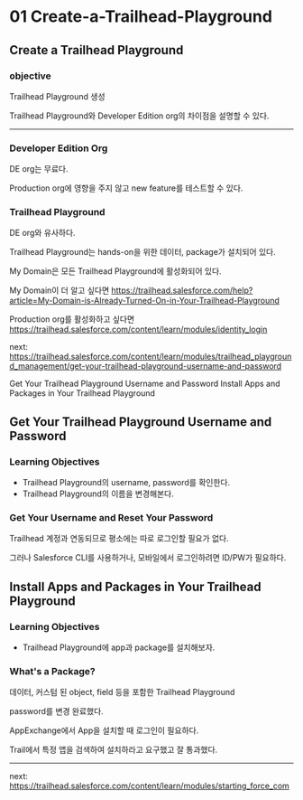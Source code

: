 # 01 Create-a-Trailhead-Playground

## Create a Trailhead Playground

### objective

Trailhead Playground 생성

Trailhead Playground와 Developer Edition org의 차이점을 설명할 수 있다.

----

### Developer Edition Org

DE org는 무료다.

Production org에 영향을 주지 않고 new feature를 테스트할 수 있다.

### Trailhead Playground

DE org와 유사하다.

Trailhead Playground는 hands-on을 위한 데이터, package가 설치되어 있다.

My Domain은 모든 Trailhead Playground에 활성화되어 있다.

My Domain이 더 알고 싶다면 <https://trailhead.salesforce.com/help?article=My-Domain-is-Already-Turned-On-in-Your-Trailhead-Playground>

Production org를 활성화하고 싶다면 <https://trailhead.salesforce.com/content/learn/modules/identity_login>

next: <https://trailhead.salesforce.com/content/learn/modules/trailhead_playground_management/get-your-trailhead-playground-username-and-password>


Get Your Trailhead Playground Username and Password
Install Apps and Packages in Your Trailhead Playground

## Get Your Trailhead Playground Username and Password

### Learning Objectives

- Trailhead Playground의 username, password를 확인한다.
- Trailhead Playground의 이름을 변경해본다.

### Get Your Username and Reset Your Password

Trailhead 계정과 연동되므로 평소에는 따로 로그인할 필요가 없다.

그러나 Salesforce CLI를 사용하거나, 모바일에서 로그인하려면 ID/PW가 필요하다.

## Install Apps and Packages in Your Trailhead Playground

### Learning Objectives

- Trailhead Playground에 app과 package를 설치해보자.

### What's a Package?

데이터, 커스텀 된 object, field 등을 포함한 Trailhead Playground

password를 변경 완료했다.

AppExchange에서 App을 설치할 때 로그인이 필요하다.

Trail에서 특정 앱을 검색하여 설치하라고 요구했고 잘 통과했다.

---

next: <https://trailhead.salesforce.com/content/learn/modules/starting_force_com>
